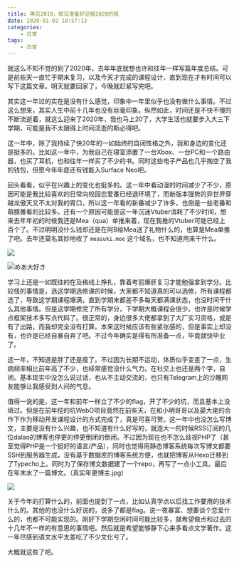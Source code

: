 ```yaml
---
title: 再见2019，和没准备好迎接2020的我
date: 2020-01-02 18:57:13
categories: 
    - 日常
tags: 
    - 日常
---
```




就这么不知不觉的到了2020年，去年年底就想也许和往年一样写篇年度总结。可是前些天一直忙于期末复习，以及今天才完成的课程设计，直到现在才有时间可以写下这篇文章。明天就要回家了，今晚就赶紧写完吧。

其实这一年过的实在是没有什么感觉，印象中一年里似乎也没有做什么事情。不过这么想来，其实人生中前十几年也没有丝毫印象。纵然如此，时间还是不快不慢的不断流逝着，就这么迎来了2020年，我也马上20了，大学生活也就要步入大三下学期，可能是我不太跟得上时间流逝的斯必得吧。

这一年中，除了我持续了快20年的一如始终的自闭性格之外，我和身边的变化还是挺多的。比如这一年中，为我自己在寝室添置了一台Xbox、一台PC和一个路由器，也买了耳机，也和往年一样买了不少的书。同时这些电子产品也几乎掏空了我的钱包，但愿今年年底还有钱能入Surface Neo吧。

回头看看，似乎在兴趣上的变化也挺多的。这一年中看动漫的时间减少了不少，原因可能是我比较喜欢的日常向校园恋爱番已经退环境了，而新版本强势的异世界穿越龙傲天又不太对我的胃口，所以这一年看的新番减少了许多，也倒是一些老番和萌豚番看的比较多。还有一个原因可能是这一年沉迷Vtuber消耗了不少时间，想来去年年初的时候我还是Mea（qua）单推来着，现在我推的Vtuber可能已经上百个了。不过明明没什么钱却还是在阿B给Mea送了礼物什么的，也算是Mea单推了吧。去年还莫名其妙地收了 `measuki.moe` 这个域名，也不知道用来干什么。

![][dd]

![][measuki]



学习上还是一如既往的在及格线上挣扎，靠着考前爆肝复习才能勉强拿到学分。比较怪的事情是，选这学期选修课的时候，大家都不知道真的可以选修，所有课程都选了，导致这学期课程爆满，直到学期末都差不多每天都满课状态，也没时间干什么其他事情。但是这学期修完了所有学分，下学期大概课程会很少。也许是时候学点框架技术多写点代码了。很正常的，身边很多大佬都拿到了大厂实习资格，或是有了出路，而我却完全没有打算。本来这时候应该有些紧张感的，但是事实上却没有，也许是已经自暴自弃了吧。不过今年确实是得有所准备一点，毕竟就快毕业了。

这一年，不知道是胖了还是瘦了。不过因为长期不运动，体质似乎变差了一点，生病频率相比前年高了不少，也经常感觉没什么气力。在社交上也还是两个字，自闭。基本现实中没怎么说过话，也从不主动交流的，也只有Telegram上的沙雕网友能够让我感受到人间的气息。

值得一说的是，这一年和前年一样立了不少的flag，开了不少的坑，而且基本上没填过。但是在前年挖的坑WebO项目竟然在前些天，在和小明哥哥以及晏大佬的合作下作为移动开发课程设计的方式完成了，真是可喜可贺。这一年中也没怎么写博文，主要是没有什么兴趣，也不知道有什么好写的，就连大一的时候RSS订阅的几位dalao的博客也停更的停更倒闭的倒闭。不过因为现在也不怎么歧视PHP了（甚至觉得PHP是一个挺好的语言/产品），同时也觉得用静态博客系统每次写博文都要SSH到服务器生成，没有基于数据库的博客系统方便，也就把博客从Hexo迁移到了Typecho上。同时为了保存博文数据建了一个repo，再写了一点小工具。最后在年末水了一篇博文。（真实年更博主.jpg）

![][yearly-bloger]

关于今年的打算什么的，前面也提到了一点，比如认真学点以后找工作要用的技术什么的。其他的也没什么好说的，说多了都是flag。说一夜暴富、想要谈个恋爱什么的，也都不可能实现的。刚好下学期空闲时间可能比较多，就希望做点和过去的十几年不一样的有意思的事情吧。然后就是希望能够静下心来多看点文学著作。这一年尽感到语文水平太差吃了不少文化亏了。

大概就这些了吧。



[dd]: ../res/007/dd.jpg
[measuki]: ../res/007/measuki.jpg	"めあ大好き"
[yearly-bloger]: ../res/007/yearly-bloger.jpg